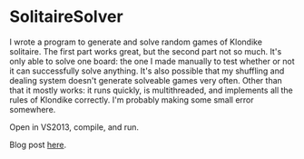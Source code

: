 # SolitaireSolver

I wrote a program to generate and solve random games of Klondike solitaire. The first part works great, but the second part not so much. It's only able to solve one board: the one I made manually to test whether or not it can successfully solve anything. It's also possible that my shuffling and dealing system doesn't generate solveable games very often. Other than that it mostly works: it runs quickly, is multithreaded, and implements all the rules of Klondike correctly. I'm probably making some small error somewhere.

Open in VS2013, compile, and run.

Blog post [here]().